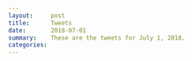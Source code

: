 ```yaml
---
layout:     post
title:      Tweets
date:       2018-07-01
summary:    These are the tweets for July 1, 2018.
categories:
---
```


